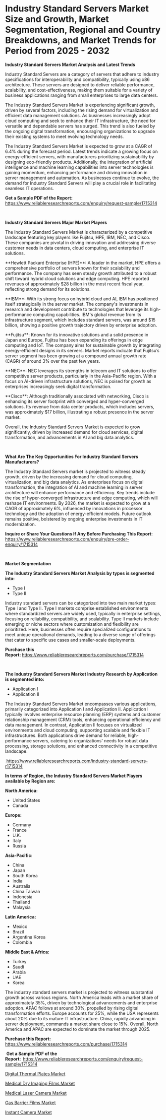 <p><h1>Industry Standard Servers Market Size and Growth, Market Segmentation, Regional and Country Breakdowns, and Market Trends for Period from 2025 -  2032</h1></p><p><strong>Industry Standard Servers Market Analysis and Latest Trends</strong></p>
<p><p>Industry Standard Servers are a category of servers that adhere to industry specifications for interoperability and compatibility, typically using x86 architecture. These servers are designed to deliver reliable performance, scalability, and cost-effectiveness, making them suitable for a variety of business applications ranging from small enterprises to large data centers.</p><p>The Industry Standard Servers Market is experiencing significant growth, driven by several factors, including the rising demand for virtualization and efficient data management solutions. As businesses increasingly adopt cloud computing and seek to enhance their IT infrastructure, the need for versatile and dependable servers has surged. This trend is also fueled by the ongoing digital transformation, encouraging organizations to upgrade their existing systems to meet evolving technology needs.</p><p>The Industry Standard Servers Market is expected to grow at a CAGR of 6.4% during the forecast period. Latest trends indicate a growing focus on energy-efficient servers, with manufacturers prioritizing sustainability by designing eco-friendly products. Additionally, the integration of artificial intelligence and machine learning capabilities into server technologies is gaining momentum, enhancing performance and driving innovation in server management and automation. As businesses continue to evolve, the demand for Industry Standard Servers will play a crucial role in facilitating seamless IT operations.</p></p>
<p><strong>Get a Sample PDF of the Report:&nbsp;</strong> <a href="https://www.reliableresearchreports.com/enquiry/request-sample/1715314?utm_campaign=102&utm_medium=2&utm_source=Github&utm_content=ia&utm_term=28032025&utm_id=industry-standard-servers">https://www.reliableresearchreports.com/enquiry/request-sample/1715314</a></p>
<p>&nbsp;</p>
<p><strong>Industry Standard Servers Major Market Players</strong></p>
<p><p>The Industry Standard Servers Market is characterized by a competitive landscape featuring key players like Fujitsu, HPE, IBM, NEC, and Cisco. These companies are pivotal in driving innovation and addressing diverse customer needs in data centers, cloud computing, and enterprise IT solutions.</p><p>**Hewlett Packard Enterprise (HPE)**: A leader in the market, HPE offers a comprehensive portfolio of servers known for their scalability and performance. The company has seen steady growth attributed to a robust shift toward hybrid cloud solutions and edge computing. HPE reported revenues of approximately $28 billion in the most recent fiscal year, reflecting strong demand for its solutions.</p><p>**IBM**: With its strong focus on hybrid cloud and AI, IBM has positioned itself strategically in the server market. The company's investments in research and development contribute to technologies that leverage its high-performance computing capabilities. IBM's global revenue from its infrastructure segment, which includes standard servers, was around $15 billion, showing a positive growth trajectory driven by enterprise adoption.</p><p>**Fujitsu**: Known for its innovative solutions and a solid presence in Japan and Europe, Fujitsu has been expanding its offerings in edge computing and IoT. The company aims for sustainable growth by integrating energy-efficient designs in its servers. Market reports indicate that Fujitsu’s server segment has been growing at a compound annual growth rate (CAGR) of around 3% over the past few years.</p><p>**NEC**: NEC leverages its strengths in telecom and IT solutions to offer competitive server products, particularly in the Asia-Pacific region. With a focus on AI-driven infrastructure solutions, NEC is poised for growth as enterprises increasingly seek digital transformation.</p><p>**Cisco**: Although traditionally associated with networking, Cisco is enhancing its server footprint with converged and hyper-converged solutions. Its revenue from data center products, which includes servers, was approximately $17 billion, illustrating a robust presence in the server market.</p><p>Overall, the Industry Standard Servers Market is expected to grow significantly, driven by increased demand for cloud services, digital transformation, and advancements in AI and big data analytics.</p></p>
<p>&nbsp;</p>
<p><strong>What Are The Key Opportunities For Industry Standard Servers Manufacturers?</strong></p>
<p><p>The Industry Standard Servers market is projected to witness steady growth, driven by the increasing demand for cloud computing, virtualization, and big data analytics. As enterprises focus on digital transformation, the integration of AI and machine learning in server architecture will enhance performance and efficiency. Key trends include the rise of hyper-converged infrastructure and edge computing, which will reshape IT environments. By 2026, the market is expected to grow at a CAGR of approximately 6%, influenced by innovations in processor technology and the adoption of energy-efficient models. Future outlook remains positive, bolstered by ongoing enterprise investments in IT modernization.</p></p>
<p><strong>Inquire or Share Your Questions If Any Before Purchasing This Report:</strong> <a href="https://www.reliableresearchreports.com/enquiry/pre-order-enquiry/1715314?utm_campaign=102&utm_medium=2&utm_source=Github&utm_content=ia&utm_term=28032025&utm_id=industry-standard-servers">https://www.reliableresearchreports.com/enquiry/pre-order-enquiry/1715314</a></p>
<p>&nbsp;</p>
<p><strong>Market Segmentation</strong></p>
<p><strong>The Industry Standard Servers Market Analysis by types is segmented into:</strong></p>
<p><ul><li>Type I</li><li>Type II</li></ul></p>
<p><p>Industry standard servers can be categorized into two main market types: Type I and Type II. Type I markets comprise established environments where standardized servers are widely used, typically in enterprise settings, focusing on reliability, compatibility, and scalability. Type II markets include emerging or niche sectors where customization and flexibility are prioritized. Here, businesses often require specialized configurations to meet unique operational demands, leading to a diverse range of offerings that cater to specific use cases and smaller-scale deployments.</p></p>
<p><strong>Purchase this Report:&nbsp;</strong><a href="https://www.reliableresearchreports.com/purchase/1715314?utm_campaign=102&utm_medium=2&utm_source=Github&utm_content=ia&utm_term=28032025&utm_id=industry-standard-servers">https://www.reliableresearchreports.com/purchase/1715314</a></p>
<p>&nbsp;</p>
<p><strong>The Industry Standard Servers Market Industry Research by Application is segmented into:</strong></p>
<p><ul><li>Application I</li><li>Application II</li></ul></p>
<p><p>The Industry Standard Servers Market encompasses various applications, primarily categorized into Application I and Application II. Application I typically involves enterprise resource planning (ERP) systems and customer relationship management (CRM) tools, enhancing operational efficiency and data management. In contrast, Application II focuses on virtualized environments and cloud computing, supporting scalable and flexible IT infrastructures. Both applications drive demand for reliable, high-performance servers, catering to organizations' needs for robust data processing, storage solutions, and enhanced connectivity in a competitive landscape.</p></p>
<p><a href="https://www.reliableresearchreports.com/industry-standard-servers-r1715314?utm_campaign=102&utm_medium=2&utm_source=Github&utm_content=ia&utm_term=28032025&utm_id=industry-standard-servers">&nbsp;https://www.reliableresearchreports.com/industry-standard-servers-r1715314</a></p>
<p><strong>In terms of Region, the Industry Standard Servers Market Players available by Region are:</strong></p>
<p>
    <p> <strong> North America: </strong>
        <ul>
            <li>United States</li>
            <li>Canada</li>
        </ul>
        </p> 
    <p> <strong> Europe: </strong>
        <ul>
            <li>Germany</li>
            <li>France</li>
            <li>U.K.</li>
            <li>Italy</li>
            <li>Russia</li>
        </ul>
        </p> 
    <p> <strong> Asia-Pacific: </strong>
        <ul>
            <li>China</li>
            <li>Japan</li>
            <li>South Korea</li>
            <li>India</li>
            <li>Australia</li>
            <li>China Taiwan</li>
            <li>Indonesia</li>
            <li>Thailand</li>
            <li>Malaysia</li>
        </ul>
        </p> 
    <p> <strong> Latin America: </strong>
        <ul>
            <li>Mexico</li>
            <li>Brazil</li>
            <li>Argentina Korea</li>
            <li>Colombia</li>
        </ul>
        </p> 
    <p> <strong> Middle East & Africa: </strong>
        <ul>
            <li>Turkey</li>
            <li>Saudi</li>
            <li>Arabia</li>
            <li>UAE</li>
            <li>Korea</li>
        </ul>
    </p>
    </p>
<p><p>The industry standard servers market is projected to witness substantial growth across various regions. North America leads with a market share of approximately 35%, driven by technological advancements and enterprise adoption. APAC follows at around 30%, propelled by rising digital transformation efforts. Europe accounts for 25%, while the USA represents about 20% due to its mature IT infrastructure. China, rapidly advancing in server deployment, commands a market share close to 15%. Overall, North America and APAC are expected to dominate the market through 2025.</p></p>
<p><strong>Purchase this Report: </strong><a href="https://www.reliableresearchreports.com/purchase/1715314?utm_campaign=102&utm_medium=2&utm_source=Github&utm_content=ia&utm_term=28032025&utm_id=industry-standard-servers">https://www.reliableresearchreports.com/purchase/1715314</a></p>
<p>&nbsp;<strong>Get a Sample PDF of the Report:&nbsp;&nbsp;</strong><a href="https://www.reliableresearchreports.com/enquiry/request-sample/1715314?utm_campaign=102&utm_medium=2&utm_source=Github&utm_content=ia&utm_term=28032025&utm_id=industry-standard-servers">https://www.reliableresearchreports.com/enquiry/request-sample/1715314</a></p>
<p><strong></strong></p>
<p><p><a href="https://github.com/ubavicachida/Market-Research-Report-List-1/blob/main/digital-thermal-plates-market.md?utm_campaign=102&utm_medium=2&utm_source=Github&utm_content=ia&utm_term=28032025&utm_id=industry-standard-servers">Digital Thermal Plates Market</a></p><p><a href="https://github.com/vaduzunny/Market-Research-Report-List-1/blob/main/medical-dry-imaging-films-market.md?utm_campaign=102&utm_medium=2&utm_source=Github&utm_content=ia&utm_term=28032025&utm_id=industry-standard-servers">Medical Dry Imaging Films Market</a></p><p><a href="https://github.com/dayaanapis5/Market-Research-Report-List-1/blob/main/medical-laser-camera-market.md?utm_campaign=102&utm_medium=2&utm_source=Github&utm_content=ia&utm_term=28032025&utm_id=industry-standard-servers">Medical Laser Camera Market</a></p><p><a href="https://github.com/gasikcalbos8/Market-Research-Report-List-1/blob/main/gas-barrier-films-market.md?utm_campaign=102&utm_medium=2&utm_source=Github&utm_content=ia&utm_term=28032025&utm_id=industry-standard-servers">Gas Barrier Films Market</a></p><p><a href="https://github.com/daleogrando/Market-Research-Report-List-1/blob/main/instant-camera-market.md?utm_campaign=102&utm_medium=2&utm_source=Github&utm_content=ia&utm_term=28032025&utm_id=industry-standard-servers">Instant Camera Market</a></p></p>